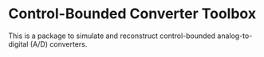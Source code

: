 # Control-Bounded Converter Toolbox

This is a package to simulate and reconstruct control-bounded analog-to-digital (A/D) converters.